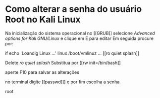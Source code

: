 # Como alterar a senha do usuário Root no Kali Linux 
Na inicialização do sistema operacional no [[GRUB]] selecione *Advanced options for Kali GNU/Linux* e clique em E para editar
Em seguida procure por:

if
echo 'Loandig Linux ...'
linux /boot/vmlinuz ... [[ro quiet splash]]

Delete *ro quiet splash*
Substitua por [[rw init=/bin/bash]]

aperte F10 para salvar as alterações 

no terminal digite [[passwd]]]
e por fim escolha a senha. 

root